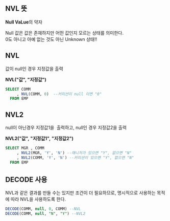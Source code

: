 ## NVL 뜻
**Null VaLue**의 약자

Null 값은 값은 존재하지만 어떤 값인지 모르는 상태를 의미한다.  
0도 아니고 아예 없는 것도 아닌 Unknown 상태!!
  

## NVL

값이 null인 경우 지정값을 출력 

**NVL("값", "지정값")**

```sql
SELECT COMM
     , NVL(COMM, 0)  --커미션이 null 이면 "0"
  FROM EMP
```


## NVL2

null이 아닌경우 지정값1을  출력하고, null인 경우 지정값2을 출력

**NVL2("값", "지정값1", "지정값2")**

```sql
SELECT MGR , COMM 
     , NVL2(MGR, 'Y', 'N') --매니저가 있으면 "Y", 없으면 "N" 
     , NVL2(COMM, 'Y', 'N') --커미션이 있으면 "Y", 없으면 "N" 
  FROM EMP
```

## DECODE 사용
NVL과 같은 결과를 만들 수는 있지만 조건이 더 필요하므로, 명시적으로 사용하는 목적에 따라 NVL을 사용하도록 한다.

```sql
DECODE(COMM, null, 0, COMM) --NVL 
DECODE(COMM, null, "N", "Y") --NVL2
```
